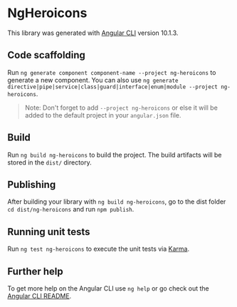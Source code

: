 # NgHeroicons

This library was generated with [Angular CLI](https://github.com/angular/angular-cli) version 10.1.3.

## Code scaffolding

Run `ng generate component component-name --project ng-heroicons` to generate a new component. You can also use `ng generate directive|pipe|service|class|guard|interface|enum|module --project ng-heroicons`.
> Note: Don't forget to add `--project ng-heroicons` or else it will be added to the default project in your `angular.json` file. 

## Build

Run `ng build ng-heroicons` to build the project. The build artifacts will be stored in the `dist/` directory.

## Publishing

After building your library with `ng build ng-heroicons`, go to the dist folder `cd dist/ng-heroicons` and run `npm publish`.

## Running unit tests

Run `ng test ng-heroicons` to execute the unit tests via [Karma](https://karma-runner.github.io).

## Further help

To get more help on the Angular CLI use `ng help` or go check out the [Angular CLI README](https://github.com/angular/angular-cli/blob/master/README.md).
